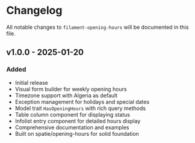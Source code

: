 # Changelog

All notable changes to `filament-opening-hours` will be documented in this file.

## v1.0.0 - 2025-01-20

### Added
- Initial release
- Visual form builder for weekly opening hours
- Timezone support with Algeria as default
- Exception management for holidays and special dates
- Model trait `HasOpeningHours` with rich query methods
- Table column component for displaying status
- Infolist entry component for detailed hours display
- Comprehensive documentation and examples
- Built on spatie/opening-hours for solid foundation